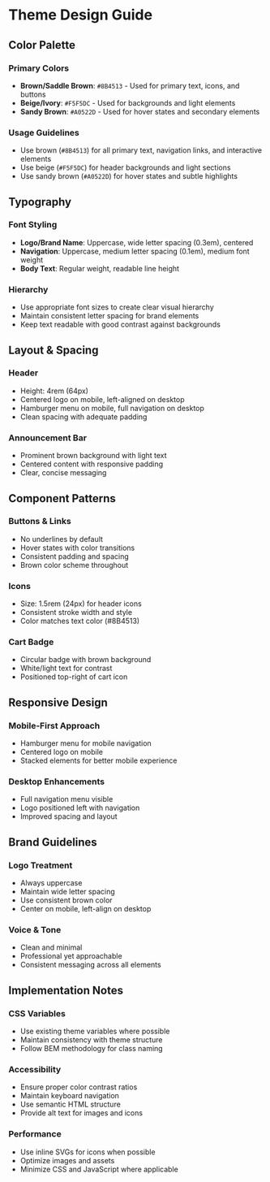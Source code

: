 # Theme Design Guide

## Color Palette

### Primary Colors
- **Brown/Saddle Brown**: `#8B4513` - Used for primary text, icons, and buttons
- **Beige/Ivory**: `#F5F5DC` - Used for backgrounds and light elements
- **Sandy Brown**: `#A0522D` - Used for hover states and secondary elements

### Usage Guidelines
- Use brown (`#8B4513`) for all primary text, navigation links, and interactive elements
- Use beige (`#F5F5DC`) for header backgrounds and light sections
- Use sandy brown (`#A0522D`) for hover states and subtle highlights

## Typography

### Font Styling
- **Logo/Brand Name**: Uppercase, wide letter spacing (0.3em), centered
- **Navigation**: Uppercase, medium letter spacing (0.1em), medium font weight
- **Body Text**: Regular weight, readable line height

### Hierarchy
- Use appropriate font sizes to create clear visual hierarchy
- Maintain consistent letter spacing for brand elements
- Keep text readable with good contrast against backgrounds

## Layout & Spacing

### Header
- Height: 4rem (64px)
- Centered logo on mobile, left-aligned on desktop
- Hamburger menu on mobile, full navigation on desktop
- Clean spacing with adequate padding

### Announcement Bar
- Prominent brown background with light text
- Centered content with responsive padding
- Clear, concise messaging

## Component Patterns

### Buttons & Links
- No underlines by default
- Hover states with color transitions
- Consistent padding and spacing
- Brown color scheme throughout

### Icons
- Size: 1.5rem (24px) for header icons
- Consistent stroke width and style
- Color matches text color (#8B4513)

### Cart Badge
- Circular badge with brown background
- White/light text for contrast
- Positioned top-right of cart icon

## Responsive Design

### Mobile-First Approach
- Hamburger menu for mobile navigation
- Centered logo on mobile
- Stacked elements for better mobile experience

### Desktop Enhancements
- Full navigation menu visible
- Logo positioned left with navigation
- Improved spacing and layout

## Brand Guidelines

### Logo Treatment
- Always uppercase
- Maintain wide letter spacing
- Use consistent brown color
- Center on mobile, left-align on desktop

### Voice & Tone
- Clean and minimal
- Professional yet approachable
- Consistent messaging across all elements

## Implementation Notes

### CSS Variables
- Use existing theme variables where possible
- Maintain consistency with theme structure
- Follow BEM methodology for class naming

### Accessibility
- Ensure proper color contrast ratios
- Maintain keyboard navigation
- Use semantic HTML structure
- Provide alt text for images and icons

### Performance
- Use inline SVGs for icons when possible
- Optimize images and assets
- Minimize CSS and JavaScript where applicable